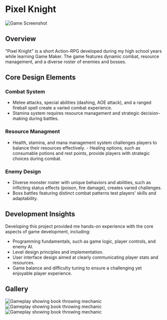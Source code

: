 <div class="page-content">

# Pixel Knight

![Game Screenshot](https://dakillerxd.github.io/portfolio/assets/pixel-knight/main.png)


<div class="project-card">

## Overview

"Pixel Knight" is a short Action-RPG developed during my high school years while learning Game Maker. The game features dynamic combat, resource management, and a diverse roster of enemies and bosses.


</div>
<div class="project-card">
    
## Core Design Elements

### Combat System

- Melee attacks, special abilities (dashing, AOE attack), and a ranged fireball spell create a varied combat experience.
- Stamina system requires resource management and strategic decision-making during battles.


### Resource Managment

- Health, stamina, and mana management system challenges players to balance their resources effectively.
- Healing options, such as consumable potions and rest points, provide players with strategic choices during combat.


### Enemy Design

- Diverse monster roster with unique behaviors and abilities, such as inflicting status effects (poison, fire damage), creates varied challenges.
- Boss battles featuring distinct combat patterns test players' skills and adaptability.

</div>

<div class="project-card">
    
## Development Insights

Developing this project provided me hands-on experience with the core aspects of game development, including:

- Programming fundamentals, such as game logic, player controls, and enemy AI.
- Level design principles and implementation.
- User interface design aimed at clearly communicating player stats and resources.
- Game balance and difficulty tuning to ensure a challenging yet enjoyable player experience.

</div>

<div class="project-card">
    
## Gallery

<div class="image-gallery">
     <img src="https://dakillerxd.github.io/portfolio/assets/pixel-knight/gameplay1.png" alt="Gameplay showing book throwing mechanic">
     <img src="https://dakillerxd.github.io/portfolio/assets/pixel-knight/gameplay2.png" alt="Gameplay showing book throwing mechanic">
     <img src="https://dakillerxd.github.io/portfolio/assets/pixel-knight/gameplay3.png" alt="Gameplay showing book throwing mechanic">
</div>
</div>
